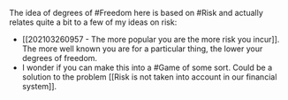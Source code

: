 The idea of degrees of #Freedom here is based on #Risk and actually relates quite a bit to a few of my ideas on risk: 
- [[202103260957 - The more popular you are the more risk you incur]]. The more well known you are for a particular thing, the lower your degrees of freedom. 
- I wonder if you can make this into a #Game of some sort. Could be a solution to the problem [[Risk is not taken into account in our financial system]]. 